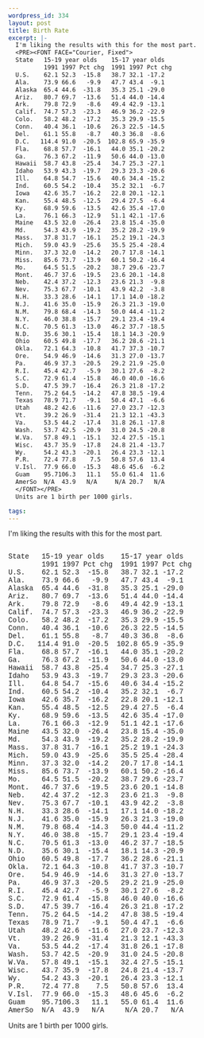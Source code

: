 ```yaml
--- 
wordpress_id: 334
layout: post
title: Birth Rate
excerpt: |-
  I'm liking the results with this for the most part.
  <PRE><FONT FACE="Courier, Fixed">
  State   15-19 year olds    15-17 year olds
          1991 1997 Pct chg  1991 1997 Pct chg
  U.S.    62.1 52.3  -15.8   38.7 32.1 -17.2
  Ala.    73.9 66.6   -9.9   47.7 43.4  -9.1
  Alaska  65.4 44.6  -31.8   35.3 25.1 -29.0
  Ariz.   80.7 69.7  -13.6   51.4 44.0 -14.4
  Ark.    79.8 72.9   -8.6   49.4 42.9 -13.1
  Calif.  74.7 57.3  -23.3   46.9 36.2 -22.9
  Colo.   58.2 48.2  -17.2   35.3 29.9 -15.5
  Conn.   40.4 36.1  -10.6   26.3 22.5 -14.5
  Del.    61.1 55.8   -8.7   40.3 36.8  -8.6
  D.C.   114.4 91.0  -20.5  102.8 65.9 -35.9
  Fla.    68.8 57.7  -16.1   44.0 35.1 -20.2
  Ga.     76.3 67.2  -11.9   50.6 44.0 -13.0
  Hawaii  58.7 43.8  -25.4   34.7 25.3 -27.1
  Idaho   53.9 43.3  -19.7   29.3 23.3 -20.6
  Ill.    64.8 54.7  -15.6   40.6 34.4 -15.2
  Ind.    60.5 54.2  -10.4   35.2 32.1  -6.7
  Iowa    42.6 35.7  -16.2   22.8 20.1 -12.1
  Kan.    55.4 48.5  -12.5   29.4 27.5  -6.4
  Ky.     68.9 59.6  -13.5   42.6 35.4 -17.0
  La.     76.1 66.3  -12.9   51.1 42.1 -17.6
  Maine   43.5 32.0  -26.4   23.8 15.4 -35.0
  Md.     54.3 43.9  -19.2   35.2 28.2 -19.9
  Mass.   37.8 31.7  -16.1   25.2 19.1 -24.3
  Mich.   59.0 43.9  -25.6   35.5 25.4 -28.4
  Minn.   37.3 32.0  -14.2   20.7 17.8 -14.1
  Miss.   85.6 73.7  -13.9   60.1 50.2 -16.4
  Mo.     64.5 51.5  -20.2   38.7 29.6 -23.7
  Mont.   46.7 37.6  -19.5   23.6 20.1 -14.8
  Neb.    42.4 37.2  -12.3   23.6 21.3  -9.8
  Nev.    75.3 67.7  -10.1   43.9 42.2  -3.8
  N.H.    33.3 28.6  -14.1   17.1 14.0 -18.2
  N.J.    41.6 35.0  -15.9   26.3 21.3 -19.0
  N.M.    79.8 68.4  -14.3   50.0 44.4 -11.2
  N.Y.    46.0 38.8  -15.7   29.1 23.4 -19.4
  N.C.    70.5 61.3  -13.0   46.2 37.7 -18.5
  N.D.    35.6 30.1  -15.4   18.1 14.3 -20.9
  Ohio    60.5 49.8  -17.7   36.2 28.6 -21.1
  Okla.   72.1 64.3  -10.8   41.7 37.3 -10.7
  Ore.    54.9 46.9  -14.6   31.3 27.0 -13.7
  Pa.     46.9 37.3  -20.5   29.2 21.9 -25.0
  R.I.    45.4 42.7   -5.9   30.1 27.6  -8.2
  S.C.    72.9 61.4  -15.8   46.0 40.0 -16.6
  S.D.    47.5 39.7  -16.4   26.3 21.8 -17.2
  Tenn.   75.2 64.5  -14.2   47.8 38.5 -19.4
  Texas   78.9 71.7   -9.1   50.4 47.1  -6.6
  Utah    48.2 42.6  -11.6   27.0 23.7 -12.3
  Vt.     39.2 26.9  -31.4   21.3 12.1 -43.3
  Va.     53.5 44.2  -17.4   31.8 26.1 -17.8
  Wash.   53.7 42.5  -20.9   31.0 24.5 -20.8
  W.Va.   57.8 49.1  -15.1   32.4 27.5 -15.1
  Wisc.   43.7 35.9  -17.8   24.8 21.4 -13.7
  Wy.     54.2 43.3  -20.1   26.4 23.3 -12.1
  P.R.    72.4 77.8    7.5   50.8 57.6  13.4
  V.Isl.  77.9 66.0  -15.3   48.6 45.6  -6.2
  Guam    95.7106.3   11.1   55.0 61.4  11.6
  AmerSo  N/A  43.9   N/A     N/A 20.7   N/A
  </FONT></PRE>
  Units are 1 birth per 1000 girls.

tags: 
---
```


I'm liking the results with this for the most part.
<PRE><FONT FACE="Courier, Fixed">
State   15-19 year olds    15-17 year olds
        1991 1997 Pct chg  1991 1997 Pct chg
U.S.    62.1 52.3  -15.8   38.7 32.1 -17.2
Ala.    73.9 66.6   -9.9   47.7 43.4  -9.1
Alaska  65.4 44.6  -31.8   35.3 25.1 -29.0
Ariz.   80.7 69.7  -13.6   51.4 44.0 -14.4
Ark.    79.8 72.9   -8.6   49.4 42.9 -13.1
Calif.  74.7 57.3  -23.3   46.9 36.2 -22.9
Colo.   58.2 48.2  -17.2   35.3 29.9 -15.5
Conn.   40.4 36.1  -10.6   26.3 22.5 -14.5
Del.    61.1 55.8   -8.7   40.3 36.8  -8.6
D.C.   114.4 91.0  -20.5  102.8 65.9 -35.9
Fla.    68.8 57.7  -16.1   44.0 35.1 -20.2
Ga.     76.3 67.2  -11.9   50.6 44.0 -13.0
Hawaii  58.7 43.8  -25.4   34.7 25.3 -27.1
Idaho   53.9 43.3  -19.7   29.3 23.3 -20.6
Ill.    64.8 54.7  -15.6   40.6 34.4 -15.2
Ind.    60.5 54.2  -10.4   35.2 32.1  -6.7
Iowa    42.6 35.7  -16.2   22.8 20.1 -12.1
Kan.    55.4 48.5  -12.5   29.4 27.5  -6.4
Ky.     68.9 59.6  -13.5   42.6 35.4 -17.0
La.     76.1 66.3  -12.9   51.1 42.1 -17.6
Maine   43.5 32.0  -26.4   23.8 15.4 -35.0
Md.     54.3 43.9  -19.2   35.2 28.2 -19.9
Mass.   37.8 31.7  -16.1   25.2 19.1 -24.3
Mich.   59.0 43.9  -25.6   35.5 25.4 -28.4
Minn.   37.3 32.0  -14.2   20.7 17.8 -14.1
Miss.   85.6 73.7  -13.9   60.1 50.2 -16.4
Mo.     64.5 51.5  -20.2   38.7 29.6 -23.7
Mont.   46.7 37.6  -19.5   23.6 20.1 -14.8
Neb.    42.4 37.2  -12.3   23.6 21.3  -9.8
Nev.    75.3 67.7  -10.1   43.9 42.2  -3.8
N.H.    33.3 28.6  -14.1   17.1 14.0 -18.2
N.J.    41.6 35.0  -15.9   26.3 21.3 -19.0
N.M.    79.8 68.4  -14.3   50.0 44.4 -11.2
N.Y.    46.0 38.8  -15.7   29.1 23.4 -19.4
N.C.    70.5 61.3  -13.0   46.2 37.7 -18.5
N.D.    35.6 30.1  -15.4   18.1 14.3 -20.9
Ohio    60.5 49.8  -17.7   36.2 28.6 -21.1
Okla.   72.1 64.3  -10.8   41.7 37.3 -10.7
Ore.    54.9 46.9  -14.6   31.3 27.0 -13.7
Pa.     46.9 37.3  -20.5   29.2 21.9 -25.0
R.I.    45.4 42.7   -5.9   30.1 27.6  -8.2
S.C.    72.9 61.4  -15.8   46.0 40.0 -16.6
S.D.    47.5 39.7  -16.4   26.3 21.8 -17.2
Tenn.   75.2 64.5  -14.2   47.8 38.5 -19.4
Texas   78.9 71.7   -9.1   50.4 47.1  -6.6
Utah    48.2 42.6  -11.6   27.0 23.7 -12.3
Vt.     39.2 26.9  -31.4   21.3 12.1 -43.3
Va.     53.5 44.2  -17.4   31.8 26.1 -17.8
Wash.   53.7 42.5  -20.9   31.0 24.5 -20.8
W.Va.   57.8 49.1  -15.1   32.4 27.5 -15.1
Wisc.   43.7 35.9  -17.8   24.8 21.4 -13.7
Wy.     54.2 43.3  -20.1   26.4 23.3 -12.1
P.R.    72.4 77.8    7.5   50.8 57.6  13.4
V.Isl.  77.9 66.0  -15.3   48.6 45.6  -6.2
Guam    95.7106.3   11.1   55.0 61.4  11.6
AmerSo  N/A  43.9   N/A     N/A 20.7   N/A
</FONT></PRE>
Units are 1 birth per 1000 girls.
